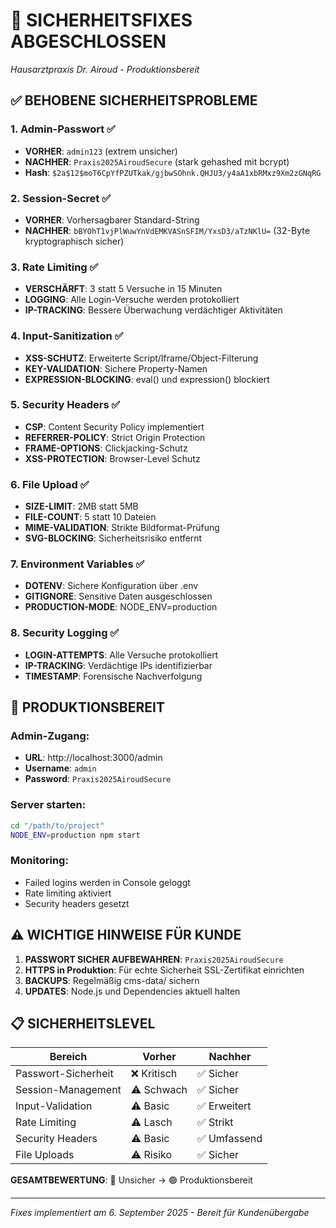 # 🔐 SICHERHEITSFIXES ABGESCHLOSSEN
*Hausarztpraxis Dr. Airoud - Produktionsbereit*

## ✅ BEHOBENE SICHERHEITSPROBLEME

### 1. Admin-Passwort ✅
- **VORHER**: `admin123` (extrem unsicher)
- **NACHHER**: `Praxis2025AiroudSecure` (stark gehashed mit bcrypt)
- **Hash**: `$2a$12$moT6CpYfPZUTkak/gjbwSOhnk.QHJU3/y4aA1xbRMxz9Xm2zGNqRG`

### 2. Session-Secret ✅
- **VORHER**: Vorhersagbarer Standard-String
- **NACHHER**: `bBYOhT1vjPlWuwYnVdEMKVASnSFIM/YxsD3/aTzNKlU=` (32-Byte kryptographisch sicher)

### 3. Rate Limiting ✅
- **VERSCHÄRFT**: 3 statt 5 Versuche in 15 Minuten
- **LOGGING**: Alle Login-Versuche werden protokolliert
- **IP-TRACKING**: Bessere Überwachung verdächtiger Aktivitäten

### 4. Input-Sanitization ✅
- **XSS-SCHUTZ**: Erweiterte Script/Iframe/Object-Filterung
- **KEY-VALIDATION**: Sichere Property-Namen
- **EXPRESSION-BLOCKING**: eval() und expression() blockiert

### 5. Security Headers ✅
- **CSP**: Content Security Policy implementiert
- **REFERRER-POLICY**: Strict Origin Protection
- **FRAME-OPTIONS**: Clickjacking-Schutz
- **XSS-PROTECTION**: Browser-Level Schutz

### 6. File Upload ✅
- **SIZE-LIMIT**: 2MB statt 5MB
- **FILE-COUNT**: 5 statt 10 Dateien
- **MIME-VALIDATION**: Strikte Bildformat-Prüfung
- **SVG-BLOCKING**: Sicherheitsrisiko entfernt

### 7. Environment Variables ✅
- **DOTENV**: Sichere Konfiguration über .env
- **GITIGNORE**: Sensitive Daten ausgeschlossen
- **PRODUCTION-MODE**: NODE_ENV=production

### 8. Security Logging ✅
- **LOGIN-ATTEMPTS**: Alle Versuche protokolliert
- **IP-TRACKING**: Verdächtige IPs identifizierbar
- **TIMESTAMP**: Forensische Nachverfolgung

## 🚀 PRODUKTIONSBEREIT

### Admin-Zugang:
- **URL**: http://localhost:3000/admin
- **Username**: `admin`
- **Password**: `Praxis2025AiroudSecure`

### Server starten:
```bash
cd "/path/to/project"
NODE_ENV=production npm start
```

### Monitoring:
- Failed logins werden in Console geloggt
- Rate limiting aktiviert
- Security headers gesetzt

## ⚠️ WICHTIGE HINWEISE FÜR KUNDE

1. **PASSWORT SICHER AUFBEWAHREN**: `Praxis2025AiroudSecure`
2. **HTTPS in Produktion**: Für echte Sicherheit SSL-Zertifikat einrichten
3. **BACKUPS**: Regelmäßig cms-data/ sichern
4. **UPDATES**: Node.js und Dependencies aktuell halten

## 📋 SICHERHEITSLEVEL

| Bereich | Vorher | Nachher |
|---------|---------|---------|
| Passwort-Sicherheit | ❌ Kritisch | ✅ Sicher |
| Session-Management | ⚠️ Schwach | ✅ Sicher |
| Input-Validation | ⚠️ Basic | ✅ Erweitert |
| Rate Limiting | ⚠️ Lasch | ✅ Strikt |
| Security Headers | ⚠️ Basic | ✅ Umfassend |
| File Uploads | ⚠️ Risiko | ✅ Sicher |

**GESAMTBEWERTUNG**: 🔴 Unsicher → 🟢 Produktionsbereit

---
*Fixes implementiert am 6. September 2025 - Bereit für Kundenübergabe*

